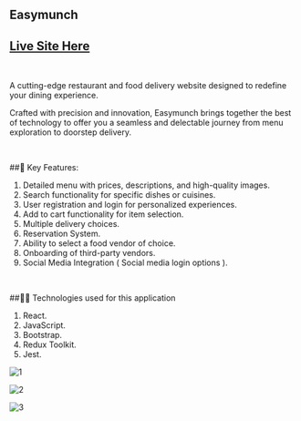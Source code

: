 ## Easymunch

## [Live Site Here](https://easymunch.netlify.app/)

<br>

A cutting-edge restaurant and food delivery website designed to redefine your dining experience.

Crafted with precision and innovation, Easymunch brings together the best of technology 
to offer you a seamless and delectable journey from menu exploration to doorstep delivery.

<br>

##🌟 Key Features:

1. Detailed menu with prices, descriptions, and high-quality images.
2. Search functionality for specific dishes or cuisines.
3. User registration and login for personalized experiences.
4. Add to cart functionality for item selection.
5. Multiple delivery choices.
6. Reservation System.
7. Ability to select a food vendor of choice.
8. Onboarding of third-party vendors.
9. Social Media Integration ( Social media login options ).


<br>

##👨‍💻 Technologies used for this application

1. React.
2. JavaScript.
3. Bootstrap.
4. Redux Toolkit.
5. Jest.


![1](https://github.com/Sir-Rumeh/easymunch/assets/95687544/da98c8a6-6ec6-4836-9ce8-02dea38069d8)

![2](https://github.com/Sir-Rumeh/easymunch/assets/95687544/51aff656-82fb-4a2b-aff0-081140b1bf52)

![3](https://github.com/Sir-Rumeh/easymunch/assets/95687544/8fe71848-f7f8-475d-bc95-7a2242018820)


